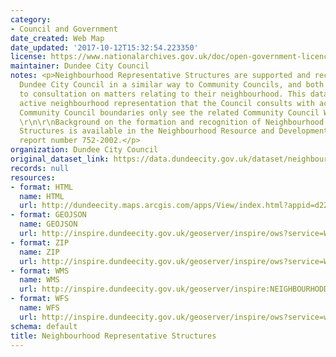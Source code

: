 ```yaml
---
category:
- Council and Government
date_created: Web Map
date_updated: '2017-10-12T15:32:54.223350'
license: https://www.nationalarchives.gov.uk/doc/open-government-licence/version/3/
maintainer: Dundee City Council
notes: <p>Neighbourhood Representative Structures are supported and recognised by
  Dundee City Council in a similar way to Community Councils, and both have a right
  to consultation on matters relating to their neighbourhood. This dataset shows the
  active neighbourhood representation that the Council consults with across the City.\r\n\r\nFor
  Community Council boundaries only see the related Community Council Wards dataset.
  \r\n\r\nBackground on the formation and recognition of Neighbourhood Representative
  Structures is available in the Neighbourhood Resource and Development Committee
  report number 752-2002.</p>
organization: Dundee City Council
original_dataset_link: https://data.dundeecity.gov.uk/dataset/neighbourhood-representative-structures
records: null
resources:
- format: HTML
  name: HTML
  url: http://dundeecity.maps.arcgis.com/apps/View/index.html?appid=d226c55906204e948aad4cabe5312ffb
- format: GEOJSON
  name: GEOJSON
  url: http://inspire.dundeecity.gov.uk/geoserver/inspire/ows?service=WFS&version=1.0.0&request=GetFeature&typeName=inspire:NEIGHBOURHOODREPSTRUCTURE&outputFormat=application%2Fjson&srsName=EPSG:3857
- format: ZIP
  name: ZIP
  url: http://inspire.dundeecity.gov.uk/geoserver/inspire/ows?service=WFS&version=1.0.0&request=GetFeature&typeName=inspire:NEIGHBOURHOODREPSTRUCTURE&maxFeatures=100&outputFormat=SHAPE-ZIP
- format: WMS
  name: WMS
  url: http://inspire.dundeecity.gov.uk/geoserver/inspire:NEIGHBOURHODDREPSTRUCTURE/wms?service=WMS&version=1.3.0&request=getCapabilities
- format: WFS
  name: WFS
  url: http://inspire.dundeecity.gov.uk/geoserver/inspire/ows?service=wfs&request=getCapabilities
schema: default
title: Neighbourhood Representative Structures
---
```

